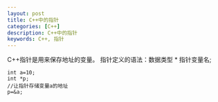 ```yaml
---
layout: post
title: C++中的指针
categories: [C++]
description: C++中的指针
keywords: C++, 指针
---
```


C++指针是用来保存地址的变量。
指针定义的语法：数据类型 * 指针变量名;
```
int a=10;
int *p;
//让指针存储变量a的地址
p=&a;
```